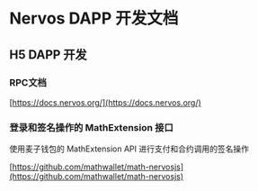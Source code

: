 # Nervos DAPP 开发文档

## H5 DAPP 开发

### RPC文档

[https://docs.nervos.org/](https://docs.nervos.org/)

### 登录和签名操作的 MathExtension 接口

使用麦子钱包的 MathExtension API 进行支付和合约调用的签名操作

[https://github.com/mathwallet/math-nervosjs](https://github.com/mathwallet/math-nervosjs)
